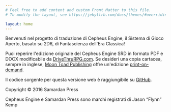 ```yaml
---
# Feel free to add content and custom Front Matter to this file.
# To modify the layout, see https://jekyllrb.com/docs/themes/#overriding-theme-defaults

layout: home
---
```


Benvenuti nel progetto di traduzione di Cepheus Engine, il Sistema di Gioco Aperto, basato su 2D6, di Fantascienza dell'Era Classica!

Puoi reperire l'edizione originale del Cepheus Engine SRD in formato PDF e DOCX modificabile da [DriveThruRPG.com](https://www.drivethrurpg.com/browse/pub/3066/Samardan-Press/subcategory/5350_5360/Cepheus-Engine). Se desideri una copia cartacea, sempre in inglese, [Moon Toad Publishing](https://www.drivethrurpg.com/browse/pub/5791/Moon-Toad-Publishing) offre un'edizione [print-on-demand](https://www.drivethrurpg.com/product/237247/Cepheus-Engine-RPG). 

Il codice sorgente per questa versione web è raggiungibile su [GitHub](https://github.com/cepheus-engine-ita/srd).

Copyright © 2016 Samardan Press

Cepheus Engine e Samardan Press sono marchi registrati di Jason “Flynn” Kemp